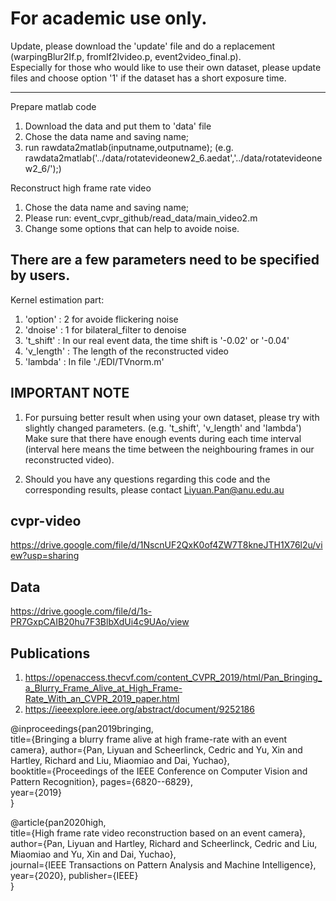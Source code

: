 # For academic use only.

Update, please download the 'update' file and do a replacement  (warpingBlur2If.p, fromIf2Ivideo.p, event2video_final.p).  
Especially for those who would like to use their own dataset, please update files and choose option '1' if the dataset has a short exposure time. 

----------------

Prepare matlab code
1. Download the data and put them to 'data' file
2. Chose the data name and saving name; 
3. run rawdata2matlab(inputname,outputname);
(e.g. rawdata2matlab('../data/rotatevideonew2_6.aedat','../data/rotatevideonew2_6/');)


Reconstruct high frame rate video
1. Chose the data name and saving name; 
2. Please run: event_cvpr_github/read_data/main_video2.m
3. Change some options that can help to avoide noise.

There are a few parameters need to be specified by users.
----------------

Kernel estimation part:
1. 'option'   :   2 for avoide flickering noise
2. 'dnoise'   :   1 for bilateral_filter to denoise
3. 't_shift'  :   In our real event data, the time shift is '-0.02' or '-0.04'
4. 'v_length' :   The length of the reconstructed video
5. 'lambda'   :   In file './EDI/TVnorm.m' 


IMPORTANT NOTE 
----------------
1. For pursuing better result when using your own dataset, please try with slightly changed parameters. 
   (e.g.  't_shift', 'v_length' and 'lambda')
   Make sure that there have enough events during each time interval (interval here means 
   the time between the neighbouring frames in our reconstructed video).
   
2. Should you have any questions regarding this code and the corresponding results, 
   please contact Liyuan.Pan@anu.edu.au
   

cvpr-video
----------------
https://drive.google.com/file/d/1NscnUF2QxK0of4ZW7T8kneJTH1X76l2u/view?usp=sharing

Data 
----------------
https://drive.google.com/file/d/1s-PR7GxpCAIB20hu7F3BlbXdUi4c9UAo/view

Publications 
----------------
1. https://openaccess.thecvf.com/content_CVPR_2019/html/Pan_Bringing_a_Blurry_Frame_Alive_at_High_Frame-Rate_With_an_CVPR_2019_paper.html
2. https://ieeexplore.ieee.org/abstract/document/9252186


@inproceedings{pan2019bringing,  
  title={Bringing a blurry frame alive at high frame-rate with an event camera}, 
  author={Pan, Liyuan and Scheerlinck, Cedric and Yu, Xin and Hartley, Richard and Liu, Miaomiao and Dai, Yuchao},   
  booktitle={Proceedings of the IEEE Conference on Computer Vision and Pattern Recognition}, 
  pages={6820--6829},   
  year={2019}  
}

@article{pan2020high,   
  title={High frame rate video reconstruction based on an event camera},   
  author={Pan, Liyuan and Hartley, Richard and Scheerlinck, Cedric and Liu, Miaomiao and Yu, Xin and Dai, Yuchao},   
  journal={IEEE Transactions on Pattern Analysis and Machine Intelligence},   
  year={2020}, 
  publisher={IEEE}   
}



